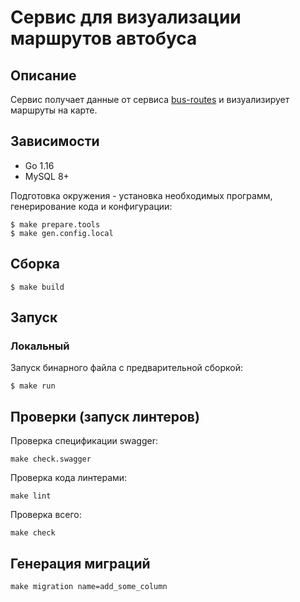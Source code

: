 # Сервис для визуализации маршрутов автобуса

## Описание

Сервис получает данные от сервиса [bus-routes](https://github.com/gxravel/bus-routes) и визуализирует маршруты на карте.

## Зависимости

- Go 1.16
- MySQL 8+

Подготовка окружения - установка необходимых программ, генерирование кода и конфигурации:

```shell script
$ make prepare.tools
$ make gen.config.local
```

## Сборка

```shell script
$ make build
```

## Запуск

### Локальный

Запуск бинарного файла с предварительной сборкой:

```shell script
$ make run
```

## Проверки (запуск линтеров)

Проверка спецификации swagger:

```shell script
make check.swagger
```

Проверка кода линтерами:

```shell script
make lint
```

Проверка всего:

```shell script
make check
```

## Генерация миграций

```shell script
make migration name=add_some_column
```
